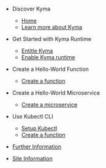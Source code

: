 <!-- docs/_sidebar.md -->

- Discover Kyma

  - [Home](/)
  - [Learn more about Kyma](pages/1_discover/1_2_kyma_discover.md)

- Get Started with Kyma Runtime

  - [Entitle Kyma](pages/2_setupkyma/2_1_kyma_entitle.md)
  - [Enable Kyma runtime](pages/2_setupkyma/2_2_kyma_create.md)
  
- Create a Hello-World Function

  - [Create a function](pages/3_hellofunction/3_1_kyma_hwfunction.md)

- Create a Hello-World Microservice

  - [Create a microservice](pages/5_microservice/5_1_mircoservice.md)
  
- Use Kubectl CLI

  - [Setup Kubectl](pages/4_kubectl/4_1_kubectl_setup.md)
  - [Create a function](pages/4_kubectl/4_2_kubectl_func.md)
  

- [Further Information](pages/9_addendum/9_1_furtherinfo.md)

- [Site Information](_footer.md)
